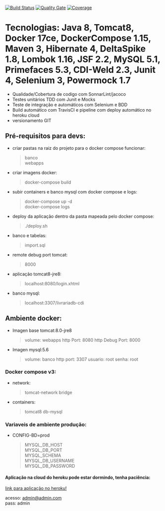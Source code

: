 [![Build Status](https://travis-ci.org/rfaguiar/cdi-deltaspike-lombok.svg?branch=master)](https://travis-ci.org/rfaguiar/cdi-deltaspike-lombok) [![Quality Gate](https://sonarcloud.io/api/project_badges/measure?project=org.test.module%3Amodules-root&metric=alert_status)](https://sonarcloud.io/dashboard?id=org.test.module%3Amodules-root) [![Coverage](https://sonarcloud.io/api/project_badges/measure?project=org.test.module%3Amodules-root&metric=coverage)](https://sonarcloud.io/component_measures?id=org.test.module%3Amodules-root&metric=coverage)  
# Tecnologias: Java 8, Tomcat8, Docker 17ce, DockerCompose 1.15, Maven 3, Hibernate 4, DeltaSpike 1.8, Lombok 1.16, JSF 2.2, MySQL 5.1, Primefaces 5.3, CDI-Weld 2.3, Junit 4, Selenium 3, Powermock 1.7
* Qualidade/Cobertura de codigo com SonnarLint/jacoco
* Testes unitários TDD com Junit e Mocks
* Teste de integração e automáticos com Selenium e BDD
* Build automático com TravisCI e pipeline com deploy automático no heroku cloud
* versionamento GIT

## Pré-requisitos para devs:
* criar pastas na raiz do projeto para o docker compose funcionar:  
    > banco  
    > webapps  
* criar imagens docker:  
    > docker-compose build  
* subir containers e banco mysql com docker compose e logs:  
    > docker-compose up -d  
    > docker-compose logs  
* deploy da aplicação dentro da pasta mapeada pelo docker compose:  
    > ./deploy.sh  
* banco e tabelas:  
    > import.sql  
* remote debug port tomcat:  
    > 8000  
* aplicação tomcat8-jre8:  
    > localhost:8080/login.xhtml  
* banco mysql:  
    > localhost:3307/livrariadb-cdi  

## Ambiente docker:
* Imagen base tomcat:8.0-jre8
    > volume: webapps
    > http Port: 8080
    > http Debug Port: 8000
* Imagen mysql:5.6
    > volume: banco
    > http port: 3307
    > usuario: root
    > senha: root

### Docker compose v3:
* network:
    > tomcat-network
    > bridge
* containers:
    > tomcat8
    > db-mysql

### Variaveis de ambiente produção:
* CONFIG-BD=prod  
    > MYSQL_DB_HOST  
    > MYSQL_DB_PORT  
    > MYSQL_SCHEMA  
    > MYSQL_DB_USERNAME  
    > MYSQL_DB_PASSWORD  

#### Aplicação na cloud do heroku pode estar dormindo, tenha paciência:  
[link para aplicação no heroku!](https://livraria-app1.herokuapp.com/login.xhtml)  

acesso: admin@admin.com  
pass: admin  

